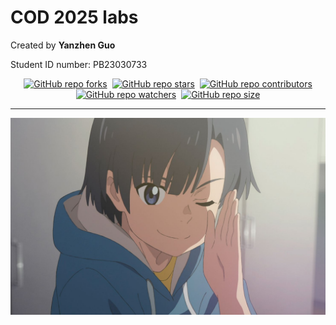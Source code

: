 # COD 2025 labs

Created by __Yanzhen Guo__

Student ID number: PB23030733

<div align="center" markdown="1">

[![GitHub repo forks](https://img.shields.io/github/forks/EricGuoYanzhen/cod-2025-labs?style=flat&logo=github&logoColor=whitesmoke&label=Forks)](https://github.com/EricGuoYanzhen/cod-2025-labs/network)&#160;
[![GitHub repo stars](https://img.shields.io/github/stars/EricGuoYanzhen/cod-2025-labs?style=flat&logo=github&logoColor=whitesmoke&label=Stars)](https://github.com/EricGuoYanzhen/cod-2025-labs/stargazers)&#160;
[![GitHub repo contributors](https://img.shields.io/github/contributors-anon/EricGuoYanzhen/cod-2025-labs?style=flat&logo=github&logoColor=whitesmoke&label=Contributors)](https://github.com/EricGuoYanzhen/cod-2025-labs/graphs/contributors)    
[![GitHub repo watchers](https://img.shields.io/github/watchers/EricGuoYanzhen/cod-2025-labs?style=flat&logo=github&logoColor=whitesmoke&label=Watchers)](https://github.com/EricGuoYanzhen/cod-2025-labs/watchers)&#160;
[![GitHub repo size](https://img.shields.io/github/repo-size/EricGuoYanzhen/cod-2025-labs?style=flat&logo=github&logoColor=whitesmoke&label=Repo%20Size)](https://github.com/EricGuoYanzhen/cod-2025-labs/archive/refs/heads/main.zip)

</div>

---

![Weathering with you](src/Weathering%20with%20you.jpg)
